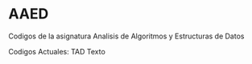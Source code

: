 # AAED
Codigos de la asignatura Analisis de Algoritmos y Estructuras de Datos

Codigos Actuales: TAD Texto

